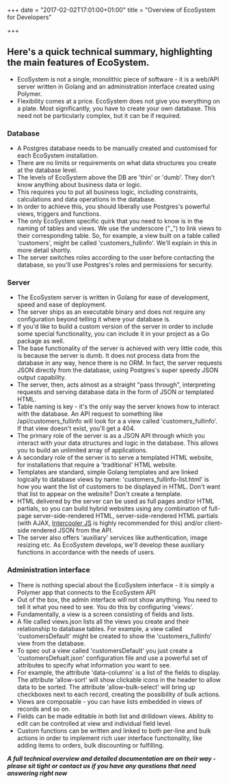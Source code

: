 +++
date = "2017-02-02T17:01:00+01:00"
title = "Overview of EcoSystem for Developers"

+++

## Here's a quick technical summary, highlighting the main features of EcoSystem.

- EcoSystem is not a single, monolithic piece of software - it is a web/API server written in Golang and an administration interface created using Polymer.
- Flexibility comes at a price.  EcoSystem does not give you everything on a plate.  Most significantly, you have to create your own database.  This need not be particularly complex, but it can be if required.

### Database

- A Postgres database needs to be manually created and customised for each EcoSystem installation.
- There are no limits or requirements on what data structures you create at the database level.
- The levels of EcoSystem above the DB are 'thin' or 'dumb'.  They don't know anything about business data or logic.
- This requires you to put all business logic, including constraints, calculations and data operations in the database.
- In order to achieve this, you should liberally use Postgres's powerful views, triggers and functions.
- The only EcoSystem specific quirk that you need to know is in the naming of tables and views.  We use the underscore ("_") to link views to their corresponding table.  So, for example, a view built on a table called 'customers', might be called 'customers_fullinfo'.  We'll explain in this in more detail shortly.
- The server switches roles according to the user before contacting the database, so you'll use Postgres's roles and permissions for security.

### Server

-  The EcoSystem server is written in Golang for ease of development, speed and ease of deployment.
-  The server ships as an executable binary and does not require any configuration beyond telling it where your database is.
-  If you'd like to build a custom version of the server in order to include some special functionality, you can include it in your project as a Go package as well.
-  The base functionality of the server is achieved with very little code, this is because the server is dumb.  It does not process data from the database in any way, hence there is no ORM.  In fact, the server requests JSON directly from the database, using Postgres's super speedy JSON output capability.
-  The server, then, acts almost as a straight "pass through", interpreting requests and serving database data in the form of JSON or templated HTML.
-  Table naming is key - it's the only way the server knows how to interact with the database. An API request to something like /api/customers_fullinfo will look for a a view called 'customers_fullinfo'.  If that view doesn't exist, you'll get a 404.
-  The primary role of the server is as a JSON API through which you interact with your data structures and logic in the database.  This allows you to build an unlimited array of applications.
-  A secondary role of the server is to serve a templated HTML website, for installations that require a 'traditional' HTML website.
-  Templates are standard, simple Golang templates and are linked logically to database views by name: 'customers_fullinfo-list.html' is how you want the list of customers to be displayed in HTML.  Don't want that list to appear on the website? Don't create a template.
-  HTML delivered by the server can be used as full pages and/or HTML partials, so you can build hybrid websites using any combination of full-page server-side-rendered HTML, server-side-rendered HTML partials (with AJAX, [Intercooler JS](https://www.intercoolerjs.org) is highly recommended for this) and/or client-side rendered JSON from the API.
-  The server also offers 'auxiliary' services like authentication, image resizing etc.  As EcoSystem develops, we'll develop these auxiliary functions in accordance with the needs of users.

### Administration interface

- There is nothing special about the EcoSystem interface - it is simply a Polymer app that connects to the EcoSystem API
- Out of the box, the admin interface will not show anything.  You need to tell it what you need to see.  You do this by configuring 'views'.
- Fundamentally, a view is a screen consisting of fields and lists.
- A file called views.json lists all the views you create and their relationship to database tables.  For example, a view called 'customersDefault' might be created to show the 'customers_fullinfo' view from the database.
- To spec out a view called 'customersDefault' you just create a 'customersDefualt.json' configuration file and use a powerful set of attributes to specify what information you want to see.
- For example, the attribute 'data-columns' is a list of the fields to display. The attribute 'allow-sort' will show clickable icons in the header to allow data to be sorted.  The attribute 'allow-bulk-select' will bring up checkboxes next to each record, creating the possibility of bulk actions.
- Views are composable - you can have lists embedded in views of records and so on.
- Fields can be made editable in both list and drilldown views.  Ability to edit can be controlled at view and individual field level.
- Custom functions can be written and linked to both per-line and bulk actions in order to implement rich user interface functionality, like adding items to orders, bulk discounting or fulfilling.

***A full technical overview and detailed documentation are on their way - please sit tight or contact us if you have any questions that need answering right now***
